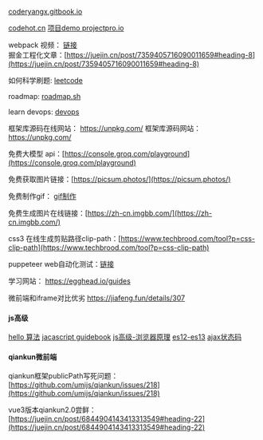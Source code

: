 [coderyangx.gitbook.io](https://yangxus-organization.gitbook.io/page/xxx)

[codehot.cn](https://codehot.cn/markdown/must_read)
[项目demo projectpro.io](https://www.projectpro.io/project/project-demo?source=homeDemo#)

webpack 视频： [链接](https://www.bilibili.com/video/BV1kP41177wp?p=66&spm_id_from=pageDriver&vd_source=ceba6fa4ea92478c52c3119bd474a7ab )   
掘金工程化文章：[https://juejin.cn/post/7359405716090011659#heading-8](https://juejin.cn/post/7359405716090011659#heading-8) 

如何科学刷题: [leetcode](https://leetcode.cn/circle/discuss/RvFUtj/)

roadmap: [roadmap.sh](https://roadmap.sh/frontend)

learn devops: [devops](https://dev.to/prodevopsguytech/learn-devops-with-0-knowledge-for-freshers-6i4)


框架库源码在线网站：  https://unpkg.com/   框架库源码网站：  https://unpkg.com/

免费大模型 api：[https://console.groq.com/playground](https://console.groq.com/playground)  

免费获取图片链接：[https://picsum.photos/](https://picsum.photos/)  

免费制作gif： [gif制作](https://www.doutub.com/gifEdit/template/details/1576780774220) 

免费生成图片在线链接：[https://zh-cn.imgbb.com/](https://zh-cn.imgbb.com/)  

css3 在线生成剪贴路径clip-path：[https://www.techbrood.com/tool?p=css-clip-path](https://www.techbrood.com/tool?p=css-clip-path)  

puppeteer web自动化测试：[链接](https://www.bilibili.com/video/BV17s421N72k/?spm_id_from=333.337.search-card.all.click&vd_source=ceba6fa4ea92478c52c3119bd474a7ab)   

学习网站： https://egghead.io/guides   

微前端和iframe对比优劣 https://jiafeng.fun/details/307

#### js高级
[hello 算法](https://www.hello-algo.com/chapter_array_and_linkedlist/ram_and_cache/)
[jacascript guidebook](https://tsejx.github.io/javascript-guidebook/core-modules/ecmascript-function-objects/function-types/hight-order-function/)
[js高级-浏览器原理](https://www.bilibili.com/video/BV1qz4y1n77v?p=25&vd_source=ceba6fa4ea92478c52c3119bd474a7ab) 
[es12-es13](https://www.bilibili.com/video/BV1nm4y1Y7uX?p=4&spm_id_from=pageDriver&vd_source=ceba6fa4ea92478c52c3119bd474a7ab) 
[ajax状态码](https://www.bilibili.com/video/BV1Ls4y1c7yY?p=29&vd_source=ceba6fa4ea92478c52c3119bd474a7ab) 

#### qiankun微前端
qiankun框架publicPath写死问题：[https://github.com/umijs/qiankun/issues/218](https://github.com/umijs/qiankun/issues/218) 

vue3版本qiankun2.0尝鲜：[https://juejin.cn/post/6844904143413313549#heading-22](https://juejin.cn/post/6844904143413313549#heading-22) 